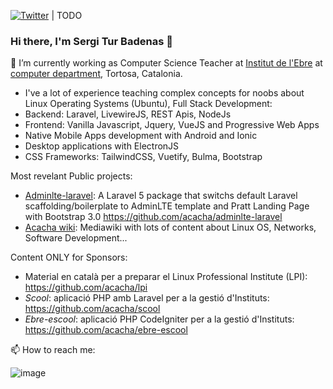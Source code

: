 [![Twitter](https://img.shields.io/twitter/url/http/shields.io.svg?style=social)](https://twitter.com/BadenasTur) | TODO



### Hi there, I'm Sergi Tur Badenas 👋

🔭 I’m currently working as Computer Science Teacher at [Institut de l'Ebre](https://www.iesebre.com) at [computer department](https://www.instagram.com/informaticainstitutebre), Tortosa, Catalonia.
- I've a lot of experience teaching complex concepts for noobs about Linux Operating Systems (Ubuntu), Full Stack Development:
- Backend: Laravel, LivewireJS, REST Apis, NodeJs
- Frontend: Vanilla Javascript, Jquery, VueJS and Progressive Web Apps
- Native Mobile Apps development with Android and Ionic
- Desktop applications with ElectronJS
- CSS Frameworks: TailwindCSS, Vuetify, Bulma, Bootstrap

Most revelant Public projects:
- [Adminlte-laravel](https://github.com/acacha/adminlte-laravel): A Laravel 5 package that switchs default Laravel scaffolding/boilerplate to AdminLTE template and Pratt Landing Page with Bootstrap 3.0 https://github.com/acacha/adminlte-laravel
- [Acacha wiki](https://acacha.org): Mediawiki with lots of content about Linux OS, Networks, Software Development...

Content ONLY for Sponsors:
- Material en català per a preparar el Linux Professional Institute (LPI): https://github.com/acacha/lpi
- *Scool*: aplicació PHP amb Laravel per a la gestió d'Instituts: https://github.com/acacha/scool
- *Ebre-escool*: aplicació PHP CodeIgniter per a la gestió d'Instituts: https://github.com/acacha/ebre-escool

📫 How to reach me:


![image](https://user-images.githubusercontent.com/4015406/140618492-f5742356-793e-4cff-980d-56722b2b4d48.png)

<!--
**acacha/acacha** is a ✨ _special_ ✨ repository because its `README.md` (this file) appears on your GitHub profile.

Here are some ideas to get you started:



- 🌱 I’m currently learning ...
- 👯 I’m looking to collaborate on ...
- 🤔 I’m looking for help with ...
- 💬 Ask me about ...
-  ...
- 😄 Pronouns: ...
- ⚡ Fun fact: ...
-->
